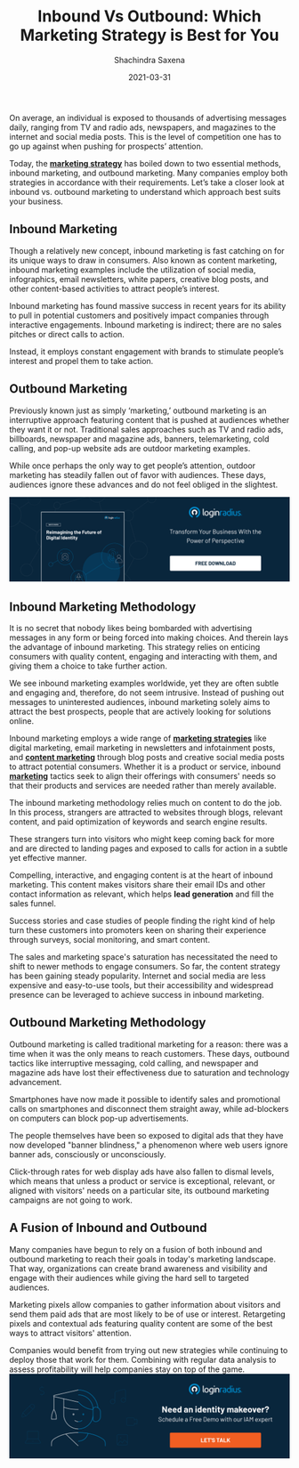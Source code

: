 ﻿---
type: fuel
title: "Inbound Vs Outbound: Which Marketing Strategy is Best for You"
date: "2021-03-31"
coverImage: "marketing-plan.jpg"
tags: ["loginradius"]
featured: false
author: "Shachindra Saxena"
description: "Inbound marketing and outbound marketing are the two most important strategies in today's marketing strategy. Many companies employ both in accordance with their requirements. Let’s take a closer look at inbound vs. outbound marketing to understand which approach best suits your business."
metadescription: "Learn the difference between inbound and outbound marketing. Find out whether you should use inbound marketing or focus on outbound campaigns for your business."
metatitle: "Inbound Vs Outbound - Which Marketing Strategy is Best for You"
---

On average, an individual is exposed to thousands of advertising messages daily, ranging from TV and radio ads, newspapers, and magazines to the internet and social media posts. This is the level of competition one has to go up against when pushing for prospects’ attention.

Today, the **[marketing strategy](https://www.loginradius.com/blog/fuel/2021/01/engineering-as-marketing/)** has boiled down to two essential methods, inbound marketing, and outbound marketing. Many companies employ both strategies in accordance with their requirements. Let’s take a closer look at inbound vs. outbound marketing to understand which approach best suits your business.

## Inbound Marketing

Though a relatively new concept, inbound marketing is fast catching on for its unique ways to draw in consumers. Also known as content marketing, inbound marketing examples include the utilization of social media, infographics, email newsletters, white papers, creative blog posts, and other content-based activities to attract people’s interest.

Inbound marketing has found massive success in recent years for its ability to pull in potential customers and positively impact companies through interactive engagements. Inbound marketing is indirect; there are no sales pitches or direct calls to action.

Instead, it employs constant engagement with brands to stimulate people’s interest and propel them to take action.

## Outbound Marketing

Previously known just as simply ‘marketing,’ outbound marketing is an interruptive approach featuring content that is pushed at audiences whether they want it or not. Traditional sales approaches such as TV and radio ads, billboards, newspaper and magazine ads, banners, telemarketing, cold calling, and pop-up website ads are outdoor marketing examples.

While once perhaps the only way to get people’s attention, outdoor marketing has steadily fallen out of favor with audiences. These days, audiences ignore these advances and do not feel obliged in the slightest.

[![the-Future-of-Digital-Identity](the-Future-of-Digital-Identity.png)](https://www.loginradius.com/resource/digital-identity-future-whitepaper)

## Inbound Marketing Methodology

It is no secret that nobody likes being bombarded with advertising messages in any form or being forced into making choices. And therein lays the advantage of inbound marketing. This strategy relies on enticing consumers with quality content, engaging and interacting with them, and giving them a choice to take further action.

We see inbound marketing examples worldwide, yet they are often subtle and engaging and, therefore, do not seem intrusive. Instead of pushing out messages to uninterested audiences, inbound marketing solely aims to attract the best prospects, people that are actively looking for solutions online.

Inbound marketing employs a wide range of [**marketing strategies**](https://www.loginradius.com/blog/fuel/2021/03/how-to-make-businesses-marketing-plans-after-coronavirus/) like digital marketing, email marketing in newsletters and infotainment posts, and **[content marketing](https://www.loginradius.com/blog/fuel/2021/03/how-to-drive-in-the-highest-quality-leads-in-2021-with-content-and-seo/)** through blog posts and creative social media posts to attract potential consumers. Whether it is a product or service, inbound **[marketing](https://www.loginradius.com/integrations/google-marketing-platform/)** tactics seek to align their offerings with consumers' needs so that their products and services are needed rather than merely available.

The inbound marketing methodology relies much on content to do the job. In this process, strangers are attracted to websites through blogs, relevant content, and paid optimization of keywords and search engine results.

These strangers turn into visitors who might keep coming back for more and are directed to landing pages and exposed to calls for action in a subtle yet effective manner.

Compelling, interactive, and engaging content is at the heart of inbound marketing. This content makes visitors share their email IDs and other contact information as relevant, which helps **lead generation** and fill the sales funnel.

Success stories and case studies of people finding the right kind of help turn these customers into promoters keen on sharing their experience through surveys, social monitoring, and smart content.

The sales and marketing space's saturation has necessitated the need to shift to newer methods to engage consumers. So far, the content strategy has been gaining steady popularity. Internet and social media are less expensive and easy-to-use tools, but their accessibility and widespread presence can be leveraged to achieve success in inbound marketing.

## Outbound Marketing Methodology

Outbound marketing is called traditional marketing for a reason: there was a time when it was the only means to reach customers. These days, outbound tactics like interruptive messaging, cold calling, and newspaper and magazine ads have lost their effectiveness due to saturation and technology advancement.

Smartphones have now made it possible to identify sales and promotional calls on smartphones and disconnect them straight away, while ad-blockers on computers can block pop-up advertisements.

The people themselves have been so exposed to digital ads that they have now developed "banner blindness," a phenomenon where web users ignore banner ads, consciously or unconsciously.

Click-through rates for web display ads have also fallen to dismal levels, which means that unless a product or service is exceptional, relevant, or aligned with visitors' needs on a particular site, its outbound marketing campaigns are not going to work.

## A Fusion of Inbound and Outbound

Many companies have begun to rely on a fusion of both inbound and outbound marketing to reach their goals in today's marketing landscape. That way, organizations can create brand awareness and visibility and engage with their audiences while giving the hard sell to targeted audiences.

Marketing pixels allow companies to gather information about visitors and send them paid ads that are most likely to be of use or interest. Retargeting pixels and contextual ads featuring quality content are some of the best ways to attract visitors' attention.

Companies would benefit from trying out new strategies while continuing to deploy those that work for them. Combining with regular data analysis to assess profitability will help companies stay on top of the game.
[![book-a-demo-Consultation](loginradius-book-a-demo.png)](https://www.loginradius.com/book-a-demo/)
